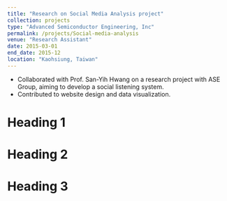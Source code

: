 ```yaml
---
title: "Research on Social Media Analysis project"
collection: projects
type: "Advanced Semiconductor Engineering, Inc"
permalink: /projects/Social-media-analysis
venue: "Research Assistant"
date: 2015-03-01
end_date: 2015-12
location: "Kaohsiung, Taiwan"
---
```


- Collaborated with Prof. San-Yih Hwang on a research project with ASE Group, aiming to develop a social listening system.
- Contributed to website design and data visualization.

Heading 1
======

Heading 2
======

Heading 3
======